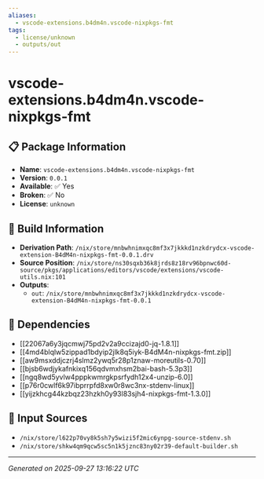 ```yaml
---
aliases:
  - vscode-extensions.b4dm4n.vscode-nixpkgs-fmt
tags:
  - license/unknown
  - outputs/out
---
```


# vscode-extensions.b4dm4n.vscode-nixpkgs-fmt

## 📋 Package Information

- **Name**: `vscode-extensions.b4dm4n.vscode-nixpkgs-fmt`
- **Version**: `0.0.1`
- **Available**: ✅ Yes
- **Broken**: ✅ No
- **License**: `unknown`

## 🔧 Build Information

- **Derivation Path**: `/nix/store/mnbwhnimxqc8mf3x7jkkkd1nzkdrydcx-vscode-extension-B4dM4n-nixpkgs-fmt-0.0.1.drv`
- **Source Position**: `/nix/store/ns30sqxb36k8jrds8z18rv96bpnwc60d-source/pkgs/applications/editors/vscode/extensions/vscode-utils.nix:101`
- **Outputs**:
  - `out`:  `/nix/store/mnbwhnimxqc8mf3x7jkkkd1nzkdrydcx-vscode-extension-B4dM4n-nixpkgs-fmt-0.0.1`

## 🔗 Dependencies

- [[22067a6y3jqcmwj75pd2v2a9ccizajd0-jq-1.8.1]]
- [[4md4blqlw5zippad1bdyip2jlk8q5iyk-B4dM4n-nixpkgs-fmt.zip]]
- [[aw9msxddjczrj4slmz2ywq5r28p1znaw-moreutils-0.70]]
- [[bjsb6wdjykafnkixq156qdvmxhsm2bai-bash-5.3p3]]
- [[ngq8wd5yvlw4pppkwmrgkpsrfydh12x4-unzip-6.0]]
- [[p76r0cwlf6k97ibprrpfd8xw0r8wc3nx-stdenv-linux]]
- [[yijzkhcg44kzbqz23hzkh0y93l83sjh4-nixpkgs-fmt-1.3.0]]

## 📁 Input Sources

- `/nix/store/l622p70vy8k5sh7y5wizi5f2mic6ynpg-source-stdenv.sh`
- `/nix/store/shkw4qm9qcw5sc5n1k5jznc83ny02r39-default-builder.sh`

---
*Generated on 2025-09-27 13:16:22 UTC*
